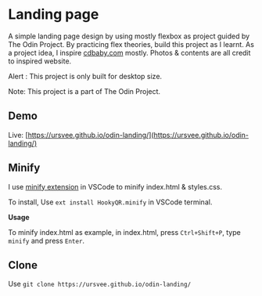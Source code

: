 # Landing page
A simple landing page design by using mostly flexbox as project guided by The Odin Project. By practicing flex theories, build this project as I learnt. As a project idea, I inspire [cdbaby.com](https://cdbaby.com/) mostly. Photos & contents are all credit to inspired website. 

Alert : This project is only built for desktop size.

Note: This project is a part of The Odin Project.

## Demo
Live: [https://ursvee.github.io/odin-landing/](https://ursvee.github.io/odin-landing/)

## Minify
I use [minify extension](https://marketplace.visualstudio.com/items?itemName=HookyQR.minify) in VSCode to minify index.html & styles.css.

To install, Use `ext install HookyQR.minify` in VSCode terminal.

__Usage__

To minify index.html as example, in index.html, press `Ctrl+Shift+P`, type `minify` and press `Enter`.

## Clone
Use `git clone https://ursvee.github.io/odin-landing/`